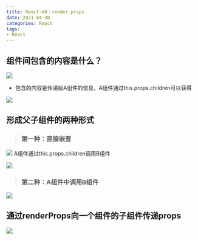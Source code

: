 ```yaml
---
title: React-60：render props
date: 2021-04-30
categories: React
tags: 
- React
---
```

## 组件间包含的内容是什么？
![](https://img-blog.csdnimg.cn/img_convert/55409785ddaba33da78abbe29730bb69.png)

* 包含的内容是传递给A组件的信息，A组件通过this.props.children可以获得

![](https://img-blog.csdnimg.cn/img_convert/07e381921c9f01a209ec04d67ed6bd35.png)

## 形成父子组件的两种形式
>### 第一种：直接嵌套
![](https://img-blog.csdnimg.cn/img_convert/fb9c18d3d342c4213596876134438f20.png)
A组件通过this.props.children调用B组件

![](https://img-blog.csdnimg.cn/img_convert/3b86e4750bdf69955c434bf5c27dcb1a.png)

>### 第二种：A组件中调用B组件
![](https://img-blog.csdnimg.cn/img_convert/4e4992135ad87c6e530dac696fd09de5.png)

## 通过renderProps向一个组件的子组件传递props
![](https://img-blog.csdnimg.cn/img_convert/bec6b76c21297c91098f3286d1a59bca.png)